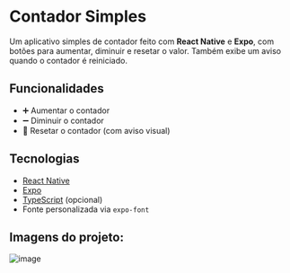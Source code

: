 # Contador Simples

Um aplicativo simples de contador feito com **React Native** e **Expo**, com botões para aumentar, diminuir e resetar o valor. Também exibe um aviso quando o contador é reiniciado.

## Funcionalidades

- ➕ Aumentar o contador
- ➖ Diminuir o contador
- 🔄 Resetar o contador (com aviso visual)

## Tecnologias

- [React Native](https://reactnative.dev/)
- [Expo](https://expo.dev/)
- [TypeScript](https://www.typescriptlang.org/) (opcional)
- Fonte personalizada via `expo-font`

## Imagens do projeto:
![image](https://github.com/user-attachments/assets/7653aac7-a4ef-48e9-bd4f-10056f7db556)
